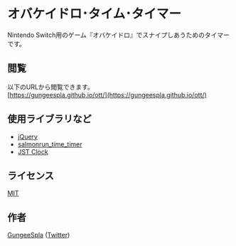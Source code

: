 オバケイドロ･タイム･タイマー
====
Nintendo Switch用のゲーム『オバケイドロ』でスナイプしあうためのタイマーです。

## 閲覧

以下のURLから閲覧できます。  
[https://gungeespla.github.io/ott/](https://gungeespla.github.io/ott/)

## 使用ライブラリなど

- [jQuery](https://jquery.com/)
- [salmonrun_time_timer](https://github.com/emaame/salmonrun_time_timer)
- [JST Clock](https://www.nict.go.jp/JST/JST5.html)

## ライセンス

[MIT](https://github.com/GungeeSpla/ott/blob/master/LICENSE)

## 作者

[GungeeSpla](https://github.com/GungeeSpla) ([Twitter](https://twitter.com/GungeeSpla))
